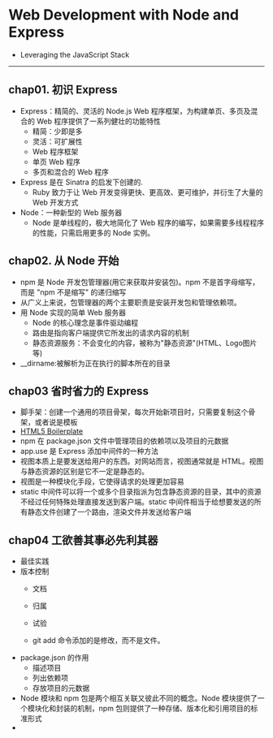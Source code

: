 Web Development with Node and Express 
==========
- Leveraging the JavaScript Stack
-----

## chap01. 初识 Express
* Express：精简的、灵活的 Node.js Web 程序框架，为构建单页、多页及混合的 Web 程序提供了一系列健壮的功能特性
    - 精简：少即是多
    - 灵活：可扩展性
    - Web 程序框架
    - 单页 Web 程序
    - 多页和混合的 Web 程序
* Express 是在 Sinatra 的启发下创建的.
    - Ruby 致力于让 Web 开发变得更快、更高效、更可维护，并衍生了大量的 Web 开发方式
* Node：一种新型的 Web 服务器
    - Node 是单线程的，极大地简化了 Web 程序的编写，如果需要多线程程序的性能，只需启用更多的 Node 实例。

## chap02. 从 Node 开始
* npm 是 Node 开发包管理器(用它来获取并安装包)。npm 不是首字母缩写，而是 "npm 不是缩写" 的递归缩写
* 从广义上来说，包管理器的两个主要职责是安装开发包和管理依赖项。
* 用 Node 实现的简单 Web 服务器
    - Node 的核心理念是事件驱动编程
    - 路由是指向客户端提供它所发出的请求内容的机制
    - 静态资源服务：不会变化的内容，被称为"静态资源"(HTML、Logo图片等)
* __dirname:被解析为正在执行的脚本所在的目录

## chap03 省时省力的 Express
* 脚手架：创建一个通用的项目骨架，每次开始新项目时，只需要复制这个骨架，或者说是模板
* [HTML5 Boilerplate](http://html5boilerplate.com)
* npm 在 package.json 文件中管理项目的依赖项以及项目的元数据
* app.use 是 Express 添加中间件的一种方法
* 视图本质上是要发送给用户的东西。对网站而言，视图通常就是 HTML。视图与静态资源的区别是它不一定是静态的。
* 视图是一种模块化手段，它使得请求的处理更加容易
* static 中间件可以将一个或多个目录指派为包含静态资源的目录，其中的资源不经过任何特殊处理直接发送到客户端。static 中间件相当于给想要发送的所有静态文件创建了一个路由，渲染文件并发送给客户端

## chap04 工欲善其事必先利其器
* 最佳实践
* 版本控制
    - 文档
    - 归属
    - 试验

    - git add 命令添加的是修改，而不是文件。
* package.json 的作用
    - 描述项目
    - 列出依赖项
    - 存放项目的元数据
* Node 模块和 npm 包是两个相互关联又彼此不同的概念。Node 模块提供了一个模块化和封装的机制，npm 包则提供了一种存储、版本化和引用项目的标准形式
* 

